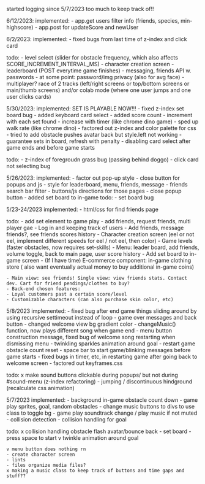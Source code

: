started logging since 5/7/2023 too much to keep track of!!

6/12/2023:
implemented: - app.get users filter info (friends, species, min-highscore) - app.post for updateScore and newUser

6/2/2023:
implemented: - fixed bugs from last time of z-index and click card

todo: - level select (slider for obstacle frequency, which also affects SCORE_INCREMENT_INTERVAL_MS) - character creation screen - leaderboard (POST everytime game finishes) - messaging, friends API w. passwords - at some point: password/img privacy (also for avg face) - multiplayer? race of 2 tracks (left/right screens or top/bottom screens or main/thumb screens)
and/or colab mode (where one user jumps and one user clicks cards)

5/30/2023:
implemented:
SET IS PLAYABLE NOW!!! - fixed z-index set board bug - added keyboard card select - added score count - increment with each set found - increase with timer (like chrome dino game) - sped up walk rate (like chrome dino) - factored out z-index and color palette for css - tried to add obstacle pushes avatar back but style.left not working - guarantee sets in board, refresh with penalty - disabling card select after game ends and before game starts

todo: - z-index of foregroudn grass bug (passing behind doggo) - click card not selecting bug

5/26/2023:
implemented: - factor out pop-up style - close button for popups and js - style for leaderboard, menu, friends, message - friends search bar filter - buttons/js directions for those pages - close popup button - added set board to in-game
todo: - set board bug

5/23-24/2023
implemented: - html/css for find friends page

todo: - add set element to game play - add friends, request friends, multi player gae - Log in and keeping track of users - Add friends, message friends?, see friends scores history - Character creation screen (eel or not eel, implement different speeds for eel / not eel, then color) - Game levels (faster obstacles, now requires set-skills) - Menu: leader board, add friends, volume toggle, back to main page, user score history - Add set board to in-game screen - (If I have time) E-commerce component: in-game clothing store ( also want eventually actual money to buy additional in-game coins)

    - Main view: see friends! Single view: view friends stats. Contact dev. Cart for friend pendings/clothes to buy?
    - Back-end chosen features:
    - Loyal customers past a certain score/level
    - Customizable characters (can also purchase skin color, etc)

5/8/2023
implemented: - fixed bug after end game things sliding around by using recursive settimeout instead of loop - game over messages and back button - changed welcome view bg gradient color - changeMusic() function, now plays different song when game end - menu button construction message, fixed bug of welcome song restarting when dismissing menu - twinkling sparkles animation around goal - restart game obstacle count reset - space bar to start game/blinking messages before game starts - fixed bugs in timer, etc, in restarting game after going back to welcome screen - factored out keyframes.css

todo:
x make sound buttons clickable during popups/ but not during #sound-menu (z-index refactoring) - jumping / discontinuous hindground (recalculate css animation)

5/7/2023
implemented: - background in-game obstacle count down - game play sprites, goal, random obstacles - change music buttons to divs to use class to toggle bg - game play soundtrack change / play music if not muted - collision detection - collision handling for goal

todo:
x collision handling obstacle flash avatar/bounce back - set board - press space to start
v twinkle animation around goal

    v menu button does nothing rn
    - create character screen
    - lints
    - files organize media files?
    x making a music class to keep track of buttons and time gaps and stuff??

